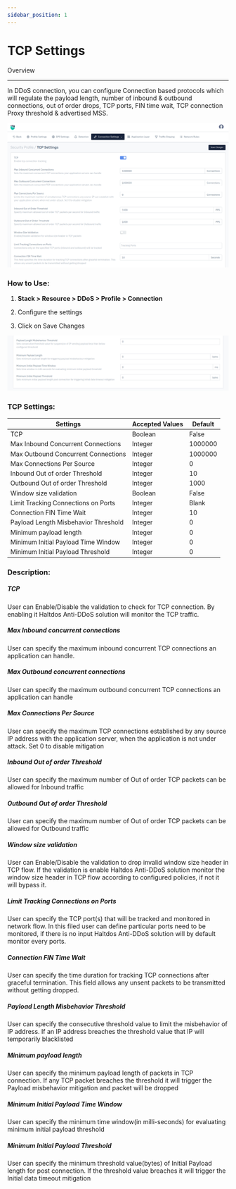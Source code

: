 ```yaml
---
sidebar_position: 1
---
```


# TCP Settings

Overview

---

In DDoS connection, you can configure Connection based protocols which will regulate the payload length, number of inbound & outbound connections, out of order drops, TCP ports, FIN time wait, TCP connection Proxy threshold & advertised MSS.

![](/img/ddos/v8/securityprofile_tcp_settings_1.png)

### **How to Use:**

1. **Stack > Resource > DDoS > Profile > Connection**

2. Configure the settings

3. Click on Save Changes

![](/img/ddos/v8/securityprofile_tcp_settings_2.png)

### **TCP Settings:**

| Settings                                | Accepted Values  | Default  |
|-----------------------------------------|------------------|----------|
| TCP                                     | Boolean          | False    |
| Max Inbound Concurrent Connections      | Integer          | 1000000  |
| Max Outbound Concurrent Connections     | Integer          | 1000000  |
| Max Connections Per Source              | Integer          | 0        |
| Inbound Out of order Threshold          | Integer          | 10       |
| Outbound Out of order Threshold         | Integer          | 1000     |
| Window size validation                  | Boolean          | False    |
| Limit Tracking Connections on Ports     | Integer          | Blank    |
| Connection FIN Time Wait                | Integer          | 10       |
| Payload Length Misbehavior Threshold    | Integer          | 0        |
| Minimum payload length                  | Integer          | 0        |
| Minimum Initial Payload Time Window     | Integer          | 0        |
| Minimum Initial Payload Threshold       | Integer          | 0        |

### **Description:**

##### **TCP**

User can Enable/Disable the validation to check for TCP connection. By enabling it Haltdos Anti-DDoS solution will monitor the TCP traffic.

##### **Max Inbound concurrent connections**

User can specify the maximum inbound concurrent TCP connections an application can handle.

##### **Max Outbound concurrent connections**

User can specify the maximum outbound concurrent TCP connections an application can handle

##### **Max Connections Per Source**

User can specify the maximum TCP connections established by any source IP address with the application server, when the application is not under attack. Set 0 to disable mitigation

##### **Inbound Out of order Threshold**

User can specify the maximum number of Out of order TCP packets can be allowed for Inbound traffic

##### **Outbound Out of order Threshold**

User can specify the maximum number of Out of order TCP packets can be allowed for Outbound traffic

##### **Window size validation**

User can Enable/Disable the validation to drop invalid window size header in TCP flow. If the validation is enable Haltdos Anti-DDoS solution monitor the window size header in TCP flow according to configured policies, if not it will bypass it.

##### **Limit Tracking Connections on Ports**

User can specify the TCP port(s) that will be tracked and monitored in network flow. In this filed user can define particular ports need to be monitored, if there is no input Haltdos Anti-DDoS solution will by default monitor every ports.

##### **Connection FIN Time Wait**

User can specify the time duration for tracking TCP connections after graceful termination. This field allows any unsent packets to be transmitted without getting dropped.

##### **Payload Length Misbehavior Threshold**

User can specify the consecutive threshold value to limit the misbehavior of IP address. If an IP address breaches the threshold value that IP will temporarily blacklisted

##### **Minimum payload length**

User can specify the minimum payload length of packets in TCP connection. If any TCP packet breaches the threshold it will trigger the Payload misbehavior mitigation and packet will be dropped

##### **Minimum Initial Payload Time Window**

User can specify the minimum time window(in milli-seconds) for evaluating minimum initial payload threshold

##### **Minimum Initial Payload Threshold**

User can specify the minimum threshold value(bytes) of Initial Payload length for post connection. If the threshold value breaches it will trigger the Initial data timeout mitigation